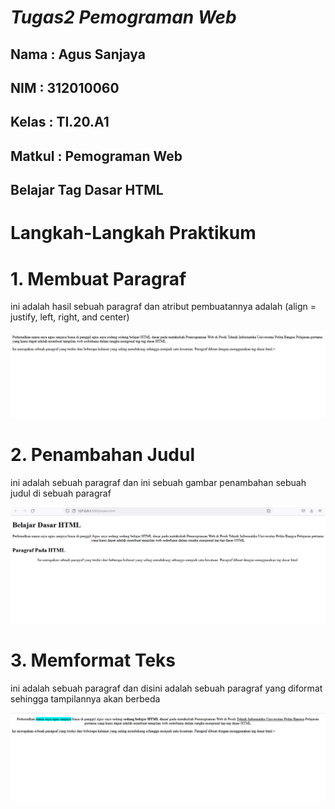 # *Tugas2 Pemograman Web*
## Nama : Agus Sanjaya
## NIM : 312010060
## Kelas : TI.20.A1
## Matkul : Pemograman Web 
## Belajar Tag Dasar HTML

# Langkah-Langkah Praktikum


# 1. Membuat Paragraf
ini adalah hasil sebuah paragraf dan atribut pembuatannya adalah (align = justify, left, right, and center)

![Lab1web](ss/membuat%20paragraf.PNG)

# 2. Penambahan Judul
ini adalah sebuah paragraf dan ini sebuah gambar penambahan sebuah judul di sebuah paragraf

![Lab1web](ss/penambahan%20judul.PNG)

# 3. Memformat Teks
ini adalah sebuah paragraf dan disini adalah sebuah paragraf yang diformat sehingga tampilannya akan berbeda

![Lab1web](ss/memformat%20teks.PNG)